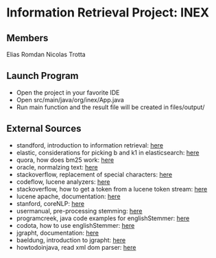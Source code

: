 # Information Retrieval Project: INEX

## Members
Elias Romdan
Nicolas Trotta

## Launch Program
- Open the project in your favorite IDE
- Open src/main/java/org/inex/App.java
- Run main function and the result file will be created in files/output/

## External Sources
- standford, introduction to information retrieval: [here](https://web.stanford.edu/class/cs276/handouts/lecture7-vectorspace-1per.pdf)
- elastic, considerations for picking b and k1 in elasticsearch: [here](https://www.elastic.co/fr/blog/practical-bm25-part-3-considerations-for-picking-b-and-k1-in-elasticsearch)
- quora, how does bm25 work: [here](https://www.quora.com/How-does-BM25-work)
- oracle, normalzing text: [here](https://docs.oracle.com/javase/tutorial/i18n/text/normalizerapi.html)
- stackoverflow, replacement of special characters: [here](https://stackoverflow.com/questions/18623868/replace-any-non-ascii-character-in-a-string-in-java)
- codeflow, lucene analyzers: [here](https://www.codeflow.site/fr/article/lucene-analyzers)
- stackoverflow, how to get a token from a lucene token stream: [here](https://stackoverflow.com/questions/2638200/how-to-get-a-token-from-a-lucene-tokenstream)
- lucene apache, documentation: [here](https://lucene.apache.org/core/7_3_1/core/org/apache/lucene/analysis/package-summary.html)
- stanford, coreNLP: [here](https://stanfordnlp.github.io/CoreNLP/)
- usermanual, pre-processing stemming: [here](https://usermanual.wiki/Document/Instructions.1836733729/help)
- programcreek, java code examples for englishStemmer: [here](https://www.programcreek.com/java-api-examples/?api=org.tartarus.snowball.ext.EnglishStemmer)
- codota, how to use englishStemmer: [here](https://www.codota.com/code/java/classes/org.tartarus.snowball.ext.englishStemmer)
- jgrapht, documentation: [here](https://jgrapht.org/guide/UserOverview)
- baeldung, introduction to jgrapht: [here](https://www.baeldung.com/jgrapht)
- howtodoinjava, read xml dom parser: [here](https://howtodoinjava.com/java/xml/read-xml-dom-parser-example/)